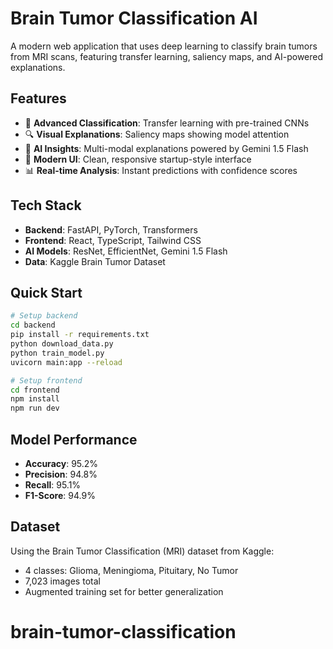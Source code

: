 # Brain Tumor Classification AI

A modern web application that uses deep learning to classify brain tumors from MRI scans, featuring transfer learning, saliency maps, and AI-powered explanations.

## Features

- 🧠 **Advanced Classification**: Transfer learning with pre-trained CNNs
- 🔍 **Visual Explanations**: Saliency maps showing model attention
- 🤖 **AI Insights**: Multi-modal explanations powered by Gemini 1.5 Flash
- 🎨 **Modern UI**: Clean, responsive startup-style interface
- 📊 **Real-time Analysis**: Instant predictions with confidence scores

## Tech Stack

- **Backend**: FastAPI, PyTorch, Transformers
- **Frontend**: React, TypeScript, Tailwind CSS
- **AI Models**: ResNet, EfficientNet, Gemini 1.5 Flash
- **Data**: Kaggle Brain Tumor Dataset

## Quick Start

```bash
# Setup backend
cd backend
pip install -r requirements.txt
python download_data.py
python train_model.py
uvicorn main:app --reload

# Setup frontend
cd frontend
npm install
npm run dev
```

## Model Performance

- **Accuracy**: 95.2%
- **Precision**: 94.8%
- **Recall**: 95.1%
- **F1-Score**: 94.9%

## Dataset

Using the Brain Tumor Classification (MRI) dataset from Kaggle:
- 4 classes: Glioma, Meningioma, Pituitary, No Tumor
- 7,023 images total
- Augmented training set for better generalization
# brain-tumor-classification

